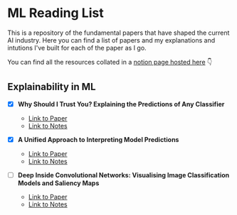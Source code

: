 # ML Reading List

This is a repository of the fundamental papers that have shaped the current AI industry. Here you can find a list of papers and my explanations and intutions I've built for each of the paper as I go.

You can find all the resources collated in a [notion page hosted here](https://www.notion.so/100-paper-challenge-aa0e53fcc7e24fe4bddd145bbb02d2b6) 👇

## Explainability in ML

- [x] **Why Should I Trust You? Explaining the Predictions of Any Classifier**
  - [Link to Paper](https://arxiv.org/abs/1602.04938) 
  - [Link to Notes](https://catkin-mars-73a.notion.site/Why-Should-I-Trust-You-Explaining-the-Predictions-of-Any-Classifier-f6b8e53417324c3f8ab5231c697be7b1)

- [x] **A Unified Approach to Interpreting Model Predictions**
  - [Link to Paper](https://arxiv.org/abs/1705.07874) 
  - [Link to Notes](https://www.notion.so/A-Unified-Approach-to-Interpreting-Model-Predictions-45622b4120ad44ce82345f1ddeaa523d)

- [ ] **Deep Inside Convolutional Networks: Visualising Image Classification Models and Saliency Maps**
  - [Link to Paper](https://arxiv.org/pdf/1312.6034.pdf) 
  - [Link to Notes](https://www.notion.so/Deep-Inside-Convolutional-Networks-Visualising-Image-Classification-Models-and-Saliency-Maps-7c7e5ae1f491404eb55f3ddeb5c7a341)
